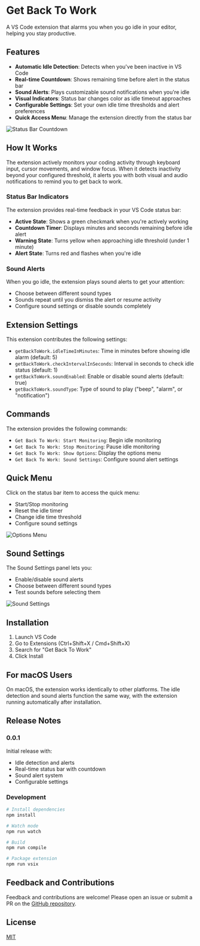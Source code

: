 # Get Back To Work

A VS Code extension that alarms you when you go idle in your editor, helping you stay productive.

## Features

- **Automatic Idle Detection**: Detects when you've been inactive in VS Code
- **Real-time Countdown**: Shows remaining time before alert in the status bar
- **Sound Alerts**: Plays customizable sound notifications when you're idle
- **Visual Indicators**: Status bar changes color as idle timeout approaches
- **Configurable Settings**: Set your own idle time thresholds and alert preferences
- **Quick Access Menu**: Manage the extension directly from the status bar

![Status Bar Countdown](https://raw.githubusercontent.com/username/get-back-to-work/main/images/status-bar.png)

## How It Works

The extension actively monitors your coding activity through keyboard input, cursor movements, and window focus. When it detects inactivity beyond your configured threshold, it alerts you with both visual and audio notifications to remind you to get back to work.

### Status Bar Indicators

The extension provides real-time feedback in your VS Code status bar:
- **Active State**: Shows a green checkmark when you're actively working
- **Countdown Timer**: Displays minutes and seconds remaining before idle alert
- **Warning State**: Turns yellow when approaching idle threshold (under 1 minute)
- **Alert State**: Turns red and flashes when you're idle

### Sound Alerts

When you go idle, the extension plays sound alerts to get your attention:
- Choose between different sound types
- Sounds repeat until you dismiss the alert or resume activity
- Configure sound settings or disable sounds completely

## Extension Settings

This extension contributes the following settings:

* `getBackToWork.idleTimeInMinutes`: Time in minutes before showing idle alarm (default: 5)
* `getBackToWork.checkIntervalInSeconds`: Interval in seconds to check idle status (default: 1)
* `getBackToWork.soundEnabled`: Enable or disable sound alerts (default: true)
* `getBackToWork.soundType`: Type of sound to play ("beep", "alarm", or "notification")

## Commands

The extension provides the following commands:

* `Get Back To Work: Start Monitoring`: Begin idle monitoring
* `Get Back To Work: Stop Monitoring`: Pause idle monitoring
* `Get Back To Work: Show Options`: Display the options menu
* `Get Back To Work: Sound Settings`: Configure sound alert settings

## Quick Menu

Click on the status bar item to access the quick menu:
- Start/Stop monitoring
- Reset the idle timer
- Change idle time threshold
- Configure sound settings

![Options Menu](https://raw.githubusercontent.com/username/get-back-to-work/main/images/options-menu.png)

## Sound Settings

The Sound Settings panel lets you:
- Enable/disable sound alerts
- Choose between different sound types
- Test sounds before selecting them

![Sound Settings](https://raw.githubusercontent.com/username/get-back-to-work/main/images/sound-settings.png)

## Installation

1. Launch VS Code
2. Go to Extensions (Ctrl+Shift+X / Cmd+Shift+X)
3. Search for "Get Back To Work"
4. Click Install

## For macOS Users

On macOS, the extension works identically to other platforms. The idle detection and sound alerts function the same way, with the extension running automatically after installation.

## Release Notes

### 0.0.1

Initial release with:
- Idle detection and alerts
- Real-time status bar with countdown
- Sound alert system
- Configurable settings

### Development

```bash
# Install dependencies
npm install

# Watch mode
npm run watch

# Build
npm run compile

# Package extension
npm run vsix
```

## Feedback and Contributions

Feedback and contributions are welcome! Please open an issue or submit a PR on the [GitHub repository](https://github.com/username/get-back-to-work).

## License

[MIT](LICENSE)
